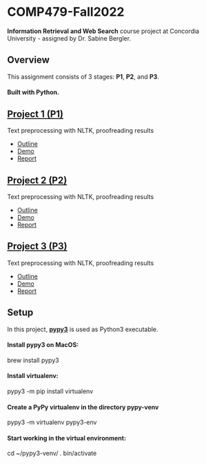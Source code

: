 # COMP479-Fall2022

**Information Retrieval and Web Search** course project at Concordia University - assigned by Dr. Sabine Bergler.

## Overview

This assignment consists of 3 stages: **P1**, **P2**, and **P3**.

#### Built with **Python**.

## [Project 1 (P1)](/P1)

Text preprocessing with NLTK, proofreading results

- [Outline](/P1/p1_outline.pdf)
- [Demo](/P1/deliverables/demo.docx)
- [Report](/P1/deliverables/report.docx)

## [Project 2 (P2)](/P2)

Text preprocessing with NLTK, proofreading results

- [Outline](/P2/p2_outline.pdf)
- [Demo](/P2/deliverables/demo.pdf)
- [Report](/P2/deliverables/report.pdf)

## [Project 3 (P3)](/P3)

Text preprocessing with NLTK, proofreading results

- [Outline](/P3/p3_outline.pdf)
- [Demo](/P3/deliverables/demo.pdf)
- [Report](/P3/deliverables/report.pdf)

## Setup

In this project, [**pypy3**](https://www.pypy.org/) is used as Python3 executable.

#### Install pypy3 on MacOS:

brew install pypy3

#### Install virtualenv:

pypy3 -m pip install virtualenv

#### Create a PyPy virtualenv in the directory pypy-venv

pypy3 -m virtualenv pypy3-env

#### Start working in the virtual environment:

cd ~/pypy3-venv/
. bin/activate
